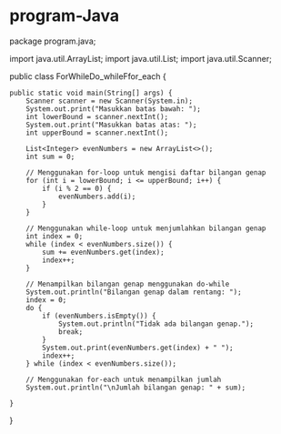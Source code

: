 # program-Java
package program.java;

import java.util.ArrayList;
import java.util.List;
import java.util.Scanner;

public class ForWhileDo_whileFfor_each {

    public static void main(String[] args) {
        Scanner scanner = new Scanner(System.in);
        System.out.print("Masukkan batas bawah: ");
        int lowerBound = scanner.nextInt();
        System.out.print("Masukkan batas atas: ");
        int upperBound = scanner.nextInt();

        List<Integer> evenNumbers = new ArrayList<>();
        int sum = 0;

        // Menggunakan for-loop untuk mengisi daftar bilangan genap
        for (int i = lowerBound; i <= upperBound; i++) {
            if (i % 2 == 0) {
                evenNumbers.add(i);
            }
        }

        // Menggunakan while-loop untuk menjumlahkan bilangan genap
        int index = 0;
        while (index < evenNumbers.size()) {
            sum += evenNumbers.get(index);
            index++;
        }

        // Menampilkan bilangan genap menggunakan do-while
        System.out.println("Bilangan genap dalam rentang: ");
        index = 0;
        do {
            if (evenNumbers.isEmpty()) {
                System.out.println("Tidak ada bilangan genap.");
                break;
            }
            System.out.print(evenNumbers.get(index) + " ");
            index++;
        } while (index < evenNumbers.size());

        // Menggunakan for-each untuk menampilkan jumlah
        System.out.println("\nJumlah bilangan genap: " + sum);

    }
}
